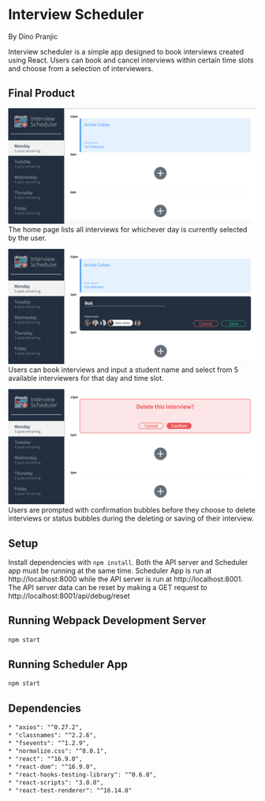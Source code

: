# Interview Scheduler
By Dino Pranjic

Interview scheduler is a simple app designed to book interviews created using React. Users can book and cancel interviews within certain time slots and choose from a selection of interviewers.

## Final Product
!["Homepage"](https://github.com/DinoPranjic/Interview-Scheduler/blob/master/docs/Homepage.png?raw=true)
The home page lists all interviews for whichever day is currently selected by the user.

!["Appointment Form"](https://github.com/DinoPranjic/Interview-Scheduler/blob/master/docs/Appointment-Form.png?raw=true)
Users can book interviews and input a student name and select from 5 available interviewers for that day and time slot.

!["Delete Confirmation"](https://github.com/DinoPranjic/Interview-Scheduler/blob/master/docs/Delete-Confirmation.png?raw=true)
Users are prompted with confirmation bubbles before they choose to delete interviews or status bubbles during the deleting or saving of their interview.

## Setup

Install dependencies with `npm install`. Both the API server and Scheduler app must be running at the same time. Scheduler App is run at http://localhost:8000 while the API server is run at http://localhost:8001. The API server data can be reset by making a GET request to http://localhost:8001/api/debug/reset

## Running Webpack Development Server

```sh
npm start
```

## Running Scheduler App

```sh
npm start
```

## Dependencies
    * "axios": "^0.27.2",
    * "classnames": "^2.2.6",
    * "fsevents": "^1.2.9",
    * "normalize.css": "^8.0.1",
    * "react": "^16.9.0",
    * "react-dom": "^16.9.0",
    * "react-hooks-testing-library": "^0.6.0",
    * "react-scripts": "3.0.0",
    * "react-test-renderer": "^16.14.0"
